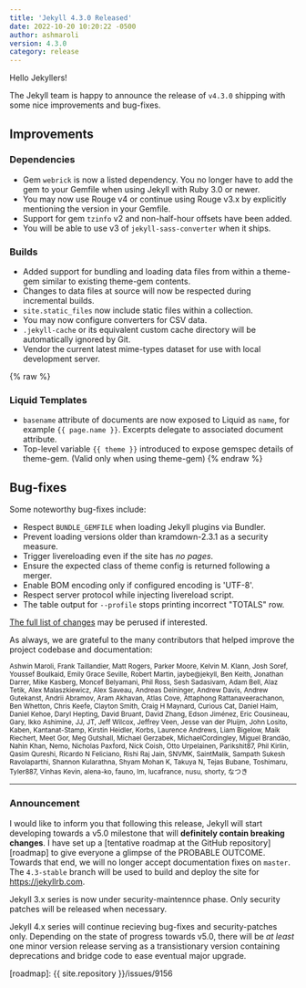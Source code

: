 ```yaml
---
title: 'Jekyll 4.3.0 Released'
date: 2022-10-20 10:20:22 -0500
author: ashmaroli
version: 4.3.0
category: release
---
```


Hello Jekyllers!

The Jekyll team is happy to announce the release of `v4.3.0` shipping with some nice improvements and bug-fixes.

## Improvements

### Dependencies

- Gem `webrick` is now a listed dependency. You no longer have to add the gem to your Gemfile when using Jekyll with
Ruby 3.0 or newer.
- You may now use Rouge v4 or continue using Rouge v3.x by explicitly mentioning the version in your Gemfile.
- Support for gem `tzinfo` v2 and non-half-hour offsets have been added.
- You will be able to use v3 of `jekyll-sass-converter` when it ships.

### Builds

- Added support for bundling and loading data files from within a theme-gem similar to existing theme-gem contents.
- Changes to data files at source will now be respected during incremental builds.
- `site.static_files` now include static files within a collection.
- You may now configure converters for CSV data.
- `.jekyll-cache` or its equivalent custom cache directory will be automatically ignored by Git.
- Vendor the current latest mime-types dataset for use with local development server.

{% raw %}
### Liquid Templates

- `basename` attribute of documents are now exposed to Liquid as `name`, for example `{{ page.name }}`. Excerpts delegate
to associated document attribute.
- Top-level variable `{{ theme }}` introduced to expose gemspec details of theme-gem. (Valid only when using theme-gem)
{% endraw %}

## Bug-fixes

Some noteworthy bug-fixes include:

- Respect `BUNDLE_GEMFILE` when loading Jekyll plugins via Bundler.
- Prevent loading versions older than kramdown-2.3.1 as a security measure.
- Trigger livereloading even if the site has *no pages*.
- Ensure the expected class of theme config is returned following a merger.
- Enable BOM encoding only if configured encoding is 'UTF-8'.
- Respect server protocol while injecting livereload script.
- The table output for `--profile` stops printing incorrect "TOTALS" row.

[The full list of changes](/docs/history/#v4-3-0) may be perused if interested.

As always, we are grateful to the many contributors that helped improve the project codebase and documentation:

<small>Ashwin Maroli, Frank Taillandier, Matt Rogers, Parker Moore, Kelvin M. Klann, Josh Soref, Youssef Boulkaid, Emily Grace Seville,
Robert Martin, jaybe@jekyll, Ben Keith, Jonathan Darrer, Mike Kasberg, Moncef Belyamani, Phil Ross, Sesh Sadasivam, Adam Bell,
Alaz Tetik, Alex Malaszkiewicz, Alex Saveau, Andreas Deininger, Andrew Davis, Andrew Gutekanst, Andrii Abramov, Aram Akhavan,
Atlas Cove, Attaphong Rattanaveerachanon, Ben Whetton, Chris Keefe, Clayton Smith, Craig H Maynard, Curious Cat, Daniel Haim,
Daniel Kehoe, Daryl Hepting, David Bruant, David Zhang, Edson Jiménez, Eric Cousineau, Gary, Ikko Ashimine, JJ, JT, Jeff Wilcox,
Jeffrey Veen, Jesse van der Pluijm, John Losito, Kaben, Kantanat-Stamp, Kirstin Heidler, Korbs, Laurence Andrews, Liam Bigelow,
Maik Riechert, Meet Gor, Meg Gutshall, Michael Gerzabek, MichaelCordingley, Miguel Brandão, Nahin Khan, Nemo, Nicholas Paxford,
Nick Coish, Otto Urpelainen, Parikshit87, Phil Kirlin, Qasim Qureshi, Ricardo N Feliciano, Rishi Raj Jain, SNVMK, SaintMalik,
Sampath Sukesh Ravolaparthi, Shannon Kularathna, Shyam Mohan K, Takuya N, Tejas Bubane, Toshimaru, Tyler887, Vinhas Kevin,
alena-ko, fauno, lm, lucafrance, nusu, shorty, なつき</small>

---


### Announcement

I would like to inform you that following this release, Jekyll will start developing towards a v5.0 milestone that will
**definitely contain breaking changes**. I have set up a [tentative roadmap at the GitHub repository][roadmap] to give everyone
a glimpse of the PROBABLE OUTCOME. Towards that end, we will no longer accept documentation fixes on `master`. The `4.3-stable`
branch will be used to build and deploy the site for https://jekyllrb.com.

Jekyll 3.x series is now under security-maintennce phase. Only security patches will be released when necessary.

Jekyll 4.x series will continue recieving bug-fixes and security-patches only. Depending on the state of progress towards v5.0,
there will be *at least* one minor version release serving as a transistionary version containing deprecations and bridge code
to ease eventual major upgrade.

[roadmap]: {{ site.repository }}/issues/9156
